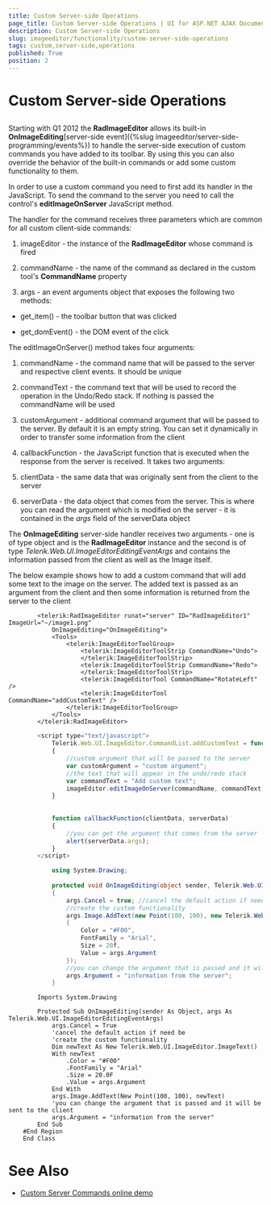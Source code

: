 ```yaml
---
title: Custom Server-side Operations
page_title: Custom Server-side Operations | UI for ASP.NET AJAX Documentation
description: Custom Server-side Operations
slug: imageeditor/functionality/custom-server-side-operations
tags: custom,server-side,operations
published: True
position: 2
---
```


# Custom Server-side Operations



## 

Starting with Q1 2012 the __RadImageEditor__ allows its built-in __OnImageEditing__[server-side event]({%slug imageeditor/server-side-programming/events%}) to handle the server-side execution of custom commands you have added to its toolbar. By using this you can also override the behavior of the built-in commands or add some custom functionality to them.

In order to use a custom command you need to first add its handler in the JavaScript. To send the command to the server you need to call the control's __editImageOnServer__ JavaScript method.

The handler for the command receives three parameters which are common for all custom client-side commands:

1. imageEditor - the instance of the __RadImageEditor__ whose command is fired

1. commandName - the name of the command as declared in the custom tool's __CommandName__ property

1. args - an event arguments object that exposes the following two methods:

* get_item() - the toolbar button that was clicked

* get_domEvent() - the DOM event of the click

The editImageOnServer() method takes four arguments:

1. commandName - the command name that will be passed to the server and respective client events. It should be unique

1. commandText - the command text that will be used to record the operation in the Undo/Redo stack. If nothing is passed the commandName will be used

1. customArgument - additional command argument that will be passed to the server. By default it is an empty string. You can set it dynamically in order to transfer some information from the client

1. callbackFunction - the JavaScript function that is executed when the response from the server is received. It takes two arguments:

1. clientData - the same data that was originally sent from the client to the server

1. serverData - the data object that comes from the server. This is where you can read the argument which is modified on the server - it is contained in the *args* field of the serverData object

The __OnImageEditing__ server-side handler receives two arguments - one is of type object and is the __RadImageEditor__ instance and the second is of type *Telerik.Web.UI.ImageEditorEditingEventArgs* and contains the information passed from the client as well as the Image itself.

The below example shows how to add a custom command that will add some text to the image on the server. The added text is passed as an argument from the client and then some information is returned from the server to the client

````ASPNET
	    <telerik:RadImageEditor runat="server" ID="RadImageEditor1" ImageUrl="~/image1.png"
	        OnImageEditing="OnImageEditing">
	        <Tools>
	            <telerik:ImageEditorToolGroup>
	                <telerik:ImageEditorToolStrip CommandName="Undo">
	                </telerik:ImageEditorToolStrip>
	                <telerik:ImageEditorToolStrip CommandName="Redo">
	                </telerik:ImageEditorToolStrip>
	                <telerik:ImageEditorTool CommandName="RotateLeft" />
	                <telerik:ImageEditorTool CommandName="addCustomText" />
	            </telerik:ImageEditorToolGroup>
	        </Tools>
	    </telerik:RadImageEditor>
````



````JavaScript
	    <script type="text/javascript">
	        Telerik.Web.UI.ImageEditor.CommandList.addCustomText = function (imageEditor, commandName, args)
	        {
	            //custom argument that will be passed to the server
	            var customArgument = "custom argument";
	            //the text that will appear in the undo/redo stack
	            var commandText = "Add custom text";
	            imageEditor.editImageOnServer(commandName, commandText, customArgument, callbackFunction);
	        }
	
	
	        function callbackFunction(clientData, serverData)
	        {
	            //you can get the argument that comes from the server
	            alert(serverData.args);
	        }
	    </script>
````





````C#
	        using System.Drawing;
	
	        protected void OnImageEditing(object sender, Telerik.Web.UI.ImageEditorEditingEventArgs args)
	        {
	            args.Cancel = true; //cancel the default action if need be
	            //create the custom functionality
	            args.Image.AddText(new Point(100, 100), new Telerik.Web.UI.ImageEditor.ImageText()
	            {
	                Color = "#F00",
	                FontFamily = "Arial",
	                Size = 20f,
	                Value = args.Argument
	            });
	            //you can change the argument that is passed and it will be sent to the client
	            args.Argument = "information from the server";
	        }
````
````VB.NET
	    Imports System.Drawing
	
	    Protected Sub OnImageEditing(sender As Object, args As Telerik.Web.UI.ImageEditorEditingEventArgs)
	        args.Cancel = True
	        'cancel the default action if need be
	        'create the custom functionality
	        Dim newText As New Telerik.Web.UI.ImageEditor.ImageText()
	        With newText
	            .Color = "#F00"
	            .FontFamily = "Arial"
	            .Size = 20.0F
	            .Value = args.Argument
	        End With
	        args.Image.AddText(New Point(100, 100), newText)
	        'you can change the argument that is passed and it will be sent to the client
	        args.Argument = "information from the server"
	    End Sub
	#End Region
	End Class
````



# See Also

 * [Custom Server Commands online demo](http://demos.telerik.com/aspnet-ajax/imageeditor/examples/customservercommands/defaultcs.aspx)
